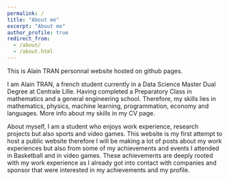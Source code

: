 ```yaml
---
permalink: /
title: "About me"
excerpt: "About me"
author_profile: true
redirect_from: 
  - /about/
  - /about.html
---
```


This is Alain TRAN personnal website hosted on github pages.

I am Alain TRAN, a french student currently in a Data Science Master Dual Degree at Centrale Lille. Having completed a Preparatory Class in mathematics and a general engineering school. Therefore, my skills lies in mathematics, physics, machine learning, programmation, economy and languages. More info about my skills in my CV page.

About myself, I am a student who enjoys work experience, research projects but also sports and video games. This website is my first attempt to host a public website therefore I will be making a lot of posts about my work experiences but also from some of my achievements and events I attended in Basketball and in video games. These achievements are deeply rooted with my work experience as I already got into contact with companies and sponsor that were interested in my achievements and my profile.


